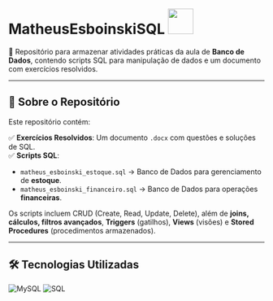 # MatheusEsboinskiSQL <img src="https://cdn.jsdelivr.net/gh/devicons/devicon@latest/icons/mysql/mysql-original.svg" width="50" height="50" />

📌 Repositório para armazenar atividades práticas da aula de **Banco de Dados**, contendo scripts SQL para manipulação de dados e um documento com exercícios resolvidos.

---

## 📂 Sobre o Repositório

Este repositório contém:

✅ **Exercícios Resolvidos**: Um documento `.docx` com questões e soluções de SQL.  
✅ **Scripts SQL**:  
   - `matheus_esboinski_estoque.sql` → Banco de Dados para gerenciamento de **estoque**.  
   - `matheus_esboinski_financeiro.sql` → Banco de Dados para operações **financeiras**.  

Os scripts incluem CRUD (Create, Read, Update, Delete), além de **joins, cálculos, filtros avançados**, **Triggers** (gatilhos), **Views** (visões) e **Stored Procedures** (procedimentos armazenados).


---

## 🛠️ Tecnologias Utilizadas

![MySQL](https://img.shields.io/badge/-MySQL-4479A1?style=flat&logo=mysql&logoColor=fff)
![SQL](https://img.shields.io/badge/-SQL-F7B731?style=flat&logo=sqlite&logoColor=fff)
